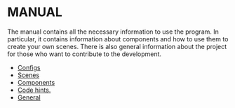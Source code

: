  # MANUAL

 The manual contains all the necessary information to use the program. 
 In particular, it contains information about components and how to use them to create your own scenes. 
 There is also general information about the project for those who want to contribute to the development.

 * [Configs](config/Config.md)
 * [Scenes](scenes/Scenes.md)
 * [Components](components/Components.md)
 * [Code hints.](code-hints/CodeHints.md)
 * [General](project/ProjectHints.md)